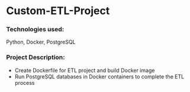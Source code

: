 # Custom-ETL-Project

### Technologies used:
Python, Docker, PostgreSQL

### Project Description:
- Create Dockerfile for ETL project and build Docker image
- Run PostgreSQL databases in Docker containers to complete the ETL process